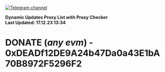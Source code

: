 [![Telegram channel](https://img.shields.io/endpoint?url=https://runkit.io/damiankrawczyk/telegram-badge/branches/master?url=https://t.me/n4z4v0d)](https://t.me/n4z4v0d) 

**Dynamic Updates Proxy List with Proxy Checker**  
**Last Updated: 17.12.23 13:34**

# DONATE (_any evm_) - 0xDEADf12DE9A24b47Da0a43E1bA70B8972F5296F2
